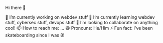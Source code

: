 Hi there 👋


 🔭 I’m currently working on webdev stuff
 🌱 I’m currently learning webdev stuff, cybersec stuff, devops stuff
 👯 I’m looking to collaborate on anything cool!
 📫 How to reach me: ...
 😄 Pronouns: He/Him
 ⚡ Fun fact: I've been skateboarding since I was 8!

